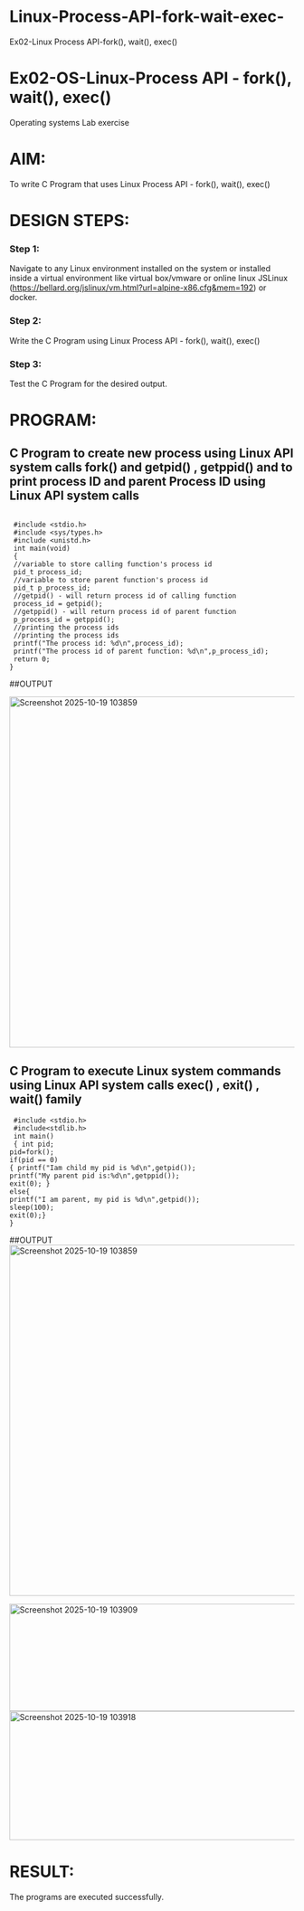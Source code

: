 # Linux-Process-API-fork-wait-exec-
Ex02-Linux Process API-fork(), wait(), exec()
# Ex02-OS-Linux-Process API - fork(), wait(), exec()
Operating systems Lab exercise


# AIM:
To write C Program that uses Linux Process API - fork(), wait(), exec()

# DESIGN STEPS:

### Step 1:

Navigate to any Linux environment installed on the system or installed inside a virtual environment like virtual box/vmware or online linux JSLinux (https://bellard.org/jslinux/vm.html?url=alpine-x86.cfg&mem=192) or docker.

### Step 2:

Write the C Program using Linux Process API - fork(), wait(), exec()

### Step 3:

Test the C Program for the desired output. 

# PROGRAM:

## C Program to create new process using Linux API system calls fork() and getpid() , getppid() and to print process ID and parent Process ID using Linux API system calls
```

 #include <stdio.h>
 #include <sys/types.h>
 #include <unistd.h>
 int main(void)
 {
 //variable to store calling function's process id
 pid_t process_id;
 //variable to store parent function's process id
 pid_t p_process_id;
 //getpid() - will return process id of calling function
 process_id = getpid();
 //getppid() - will return process id of parent function
 p_process_id = getppid();
 //printing the process ids
 //printing the process ids
 printf("The process id: %d\n",process_id);
 printf("The process id of parent function: %d\n",p_process_id);
 return 0;
}
```



##OUTPUT

<img width="807" height="621" alt="Screenshot 2025-10-19 103859" src="https://github.com/user-attachments/assets/8efc4a42-19a3-4214-9bea-643f4ce89917" />


## C Program to execute Linux system commands using Linux API system calls exec() , exit() , wait() family

```
 #include <stdio.h>
 #include<stdlib.h>
 int main()
 { int pid; 
pid=fork(); 
if(pid == 0) 
{ printf("Iam child my pid is %d\n",getpid()); 
printf("My parent pid is:%d\n",getppid()); 
exit(0); } 
else{ 
printf("I am parent, my pid is %d\n",getpid()); 
sleep(100); 
exit(0);} 
}
```


##OUTPUT
<img width="807" height="621" alt="Screenshot 2025-10-19 103859" src="https://github.com/user-attachments/assets/d0bc6ce9-c6fe-4502-a153-6bc7dc404274" />

<img width="826" height="190" alt="Screenshot 2025-10-19 103909" src="https://github.com/user-attachments/assets/35160f94-1d93-4788-8d99-c893f6798e41" />

<img width="739" height="228" alt="Screenshot 2025-10-19 103918" src="https://github.com/user-attachments/assets/44683019-0e8b-480b-988a-c964482aaa08" />


# RESULT:
The programs are executed successfully.
